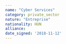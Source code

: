 ```yaml
---
name: "Cyber Services"
category: private_sector
nature: "Entreprise"
nationality: HUN
alliance: 
date_signed: '2018-11-12'
---
```

    